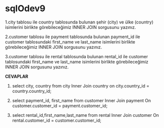 # sqlOdev9

1.city tablosu ile country tablosunda bulunan şehir (city) ve ülke (country) isimlerini birlikte görebileceğimiz INNER JOIN sorgusunu yazınız.

2.customer tablosu ile payment tablosunda bulunan payment_id ile customer tablosundaki first_name ve last_name isimlerini birlikte görebileceğimiz INNER JOIN sorgusunu yazınız.

3.customer tablosu ile rental tablosunda bulunan rental_id ile customer tablosundaki first_name ve last_name isimlerini birlikte görebileceğimiz INNER JOIN sorgusunu yazınız.

**CEVAPLAR**
1. select city, country from city
   Inner Join country
   on city.country_id = country.country_id;

2. select payment_id, first_name from customer
   Inner Join payment
   On customer.customer_id = payment.customer_id;

3. select rental_id,first_name,last_name from rental
   Inner Join customer
   On rental.customer_id = customer.customer_id;
